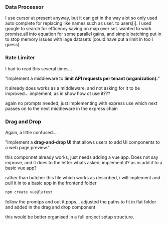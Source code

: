 ### Data Processor

I use cursor at present anyway, but it can get in the way alot so only used auto complete for replacing like names such as user. to users[i].
I used google to search for efficency saving on map over set.
wanted to work promise.all into equation for some parallel gains, and simple batching put in to stop memory issues with lage datasets (could have put a limit in too i guess).

### Rate Limiter

I had to read this several times...

"Implement a middleware to **limit API requests per tenant (organization).**"

it already does works as a middleware, and not asking for it to be improved... implement, as in show how ot use it???

again no prompts needed, just implementing with express use which next passes on to the next middleware in the express chain

### Drag and Drop

Again, a little confused....

"Implement a **drag-and-drop UI** that allows users to add UI components to a web page preview."

this componnet already works, just needs adding a vue app. Does not say improve, and it does to the letter whats asked, implement it? as in add it to a basic vue app?

rather than butcher this file which works as described, i will implement and pull it in to a basic app in the frontend folder

```bash
npm create vue@latest
```

follow the promtps and out it pops... adjusted the paths to fit in flat folder and added in the drag and drop component

this would be better organised in a full project setup structure.